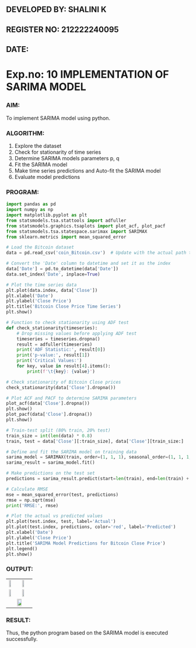 ## DEVELOPED BY: SHALINI K
## REGISTER NO: 212222240095
## DATE:

# Exp.no: 10   IMPLEMENTATION OF SARIMA MODEL

### AIM:
To implement SARIMA model using python.

### ALGORITHM:
1. Explore the dataset
2. Check for stationarity of time series
3. Determine SARIMA models parameters p, q
4. Fit the SARIMA model
5. Make time series predictions and Auto-fit the SARIMA model
6. Evaluate model predictions

### PROGRAM:

```py
import pandas as pd
import numpy as np
import matplotlib.pyplot as plt
from statsmodels.tsa.stattools import adfuller
from statsmodels.graphics.tsaplots import plot_acf, plot_pacf
from statsmodels.tsa.statespace.sarimax import SARIMAX
from sklearn.metrics import mean_squared_error

# Load the Bitcoin dataset
data = pd.read_csv('coin_Bitcoin.csv')  # Update with the actual path to your Bitcoin dataset

# Convert the 'Date' column to datetime and set it as the index
data['Date'] = pd.to_datetime(data['Date'])
data.set_index('Date', inplace=True)

# Plot the time series data
plt.plot(data.index, data['Close'])
plt.xlabel('Date')
plt.ylabel('Close Price')
plt.title('Bitcoin Close Price Time Series')
plt.show()

# Function to check stationarity using ADF test
def check_stationarity(timeseries):
    # Drop missing values before applying ADF test
    timeseries = timeseries.dropna()
    result = adfuller(timeseries)
    print('ADF Statistic:', result[0])
    print('p-value:', result[1])
    print('Critical Values:')
    for key, value in result[4].items():
        print(f'\t{key}: {value}')

# Check stationarity of Bitcoin Close prices
check_stationarity(data['Close'].dropna())

# Plot ACF and PACF to determine SARIMA parameters
plot_acf(data['Close'].dropna())
plt.show()
plot_pacf(data['Close'].dropna())
plt.show()

# Train-test split (80% train, 20% test)
train_size = int(len(data) * 0.8)
train, test = data['Close'][:train_size], data['Close'][train_size:]

# Define and fit the SARIMA model on training data
sarima_model = SARIMAX(train, order=(1, 1, 1), seasonal_order=(1, 1, 1, 12))
sarima_result = sarima_model.fit()

# Make predictions on the test set
predictions = sarima_result.predict(start=len(train), end=len(train) + len(test) - 1, dynamic=False)

# Calculate RMSE
mse = mean_squared_error(test, predictions)
rmse = np.sqrt(mse)
print('RMSE:', rmse)

# Plot the actual vs predicted values
plt.plot(test.index, test, label='Actual')
plt.plot(test.index, predictions, color='red', label='Predicted')
plt.xlabel('Date')
plt.ylabel('Close Price')
plt.title('SARIMA Model Predictions for Bitcoin Close Price')
plt.legend()
plt.show()

```
### OUTPUT:

<table>
  <tr>
    <td style="width:50%">
      <img src="https://github.com/user-attachments/assets/79cbff1d-0f89-4fac-a72e-4bcc591ff05f" style="width:48%; height:auto;">
    </td>
    <td style="width:50%">
      <img src="https://github.com/user-attachments/assets/5105dcc2-ac2f-40ec-867f-1ea391209fa7" style="width:48%; height:auto;">
    </td>
  </tr>
  <tr>
    <td style="width:50%">
      <img src="https://github.com/user-attachments/assets/892e2c02-d89f-41c9-8c77-464d317276bb" style="width:48%; height:auto;">
    </td>
    <td style="width:50%">
      <img src="https://github.com/user-attachments/assets/7429051c-72e7-43f3-9e98-7c753236f0de" style="width:48%; height:auto;">
    </td>
  </tr>
  <tr>
    <td style="width:50%" colspan="2" align="center">
      <img src="https://github.com/user-attachments/assets/e25e62d2-2aa4-40e1-9631-c8e74346d734" style="width:48%; height:auto;">
    </td>
  </tr>
</table>




### RESULT:
Thus, the python program based on the SARIMA model is executed successfully.
